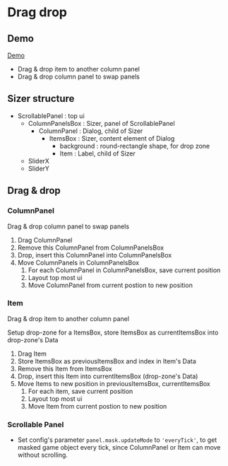 # Drag drop

## Demo

[Demo](https://rexrainbow.github.io/phaser3-rex-notes/examples/projects/ui-dragdrop/app/index.html)

- Drag & drop item to another column panel
- Drag & drop column panel to swap panels


## Sizer structure

- ScrollablePanel : top ui
    - ColumnPanelsBox : Sizer, panel of ScrollablePanel
        - ColumnPanel : Dialog, child of Sizer
            - ItemsBox : Sizer, content element of Dialog
                - background : round-rectangle shape, for drop zone
                - Item : Label, child of Sizer
    - SliderX
    - SliderY


## Drag & drop

### ColumnPanel

Drag & drop column panel to swap panels

1. Drag ColumnPanel
1. Remove this ColumnPanel from ColumnPanelsBox
2. Drop, insert this ColumnPanel into ColumnPanelsBox
3. Move ColumnPanels in ColumnPanelsBox
    1. For each ColumnPanel in ColumnPanelsBox, save current position
    2. Layout top most ui
    3. Move ColumnPanel from current postion to new position

### Item

Drag & drop item to another column panel

Setup drop-zone for a ItemsBox, store ItemsBox as currentItemsBox into drop-zone's Data

1. Drag Item
1. Store ItemsBox as previousItemsBox and index in Item's Data
1. Remove this Item from ItemsBox
1. Drop, insert this Item into currentItemsBox (drop-zone's Data)
1. Move Items to new position in previousItemsBox, currentItemsBox
    1. For each item, save current position
    1. Layout top most ui
    1. Move Item from current postion to new position

### Scrollable Panel

- Set config's parameter `panel.mask.updateMode` to `'everyTick'`, to get masked
  game object every tick, since ColumnPanel or Item can move without scrolling.
